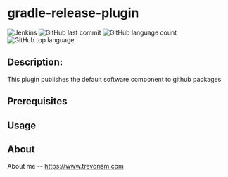 # gradle-release-plugin
![Jenkins](https://img.shields.io/github/workflow/status/trevorism/gradle-release-plugin/build)
![GitHub last commit](https://img.shields.io/github/last-commit/trevorism/gradle-release-plugin)
![GitHub language count](https://img.shields.io/github/languages/count/trevorism/gradle-release-plugin)
![GitHub top language](https://img.shields.io/github/languages/top/trevorism/gradle-release-plugin)


## Description:

This plugin publishes the default software component to github packages

## Prerequisites


## Usage



## About

About me -- https://www.trevorism.com